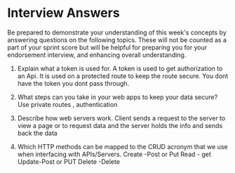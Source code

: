# Interview Answers
Be prepared to demonstrate your understanding of this week's concepts by answering questions on the following topics. These will not be counted as a part of your sprint score but will be helpful for preparing you for your endorsement interview, and enhancing overall understanding.


1. Explain what a token is used for.
A token is used to get authorization to an Api. It is used on a protected route to keep the route secure. You dont have the token you dont pass through.

2. What steps can you take in your web apps to keep your data secure?
 Use private routes , authentication
3. Describe how web servers work.
 Client sends a request to the server to view a page or to request data and the server holds the info and  sends back the data
4. Which HTTP methods can be mapped to the CRUD acronym that we use when interfacing with APIs/Servers.
Create -Post or Put
Read - get
Update-Post or PUT
Delete -Delete